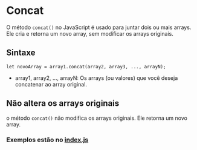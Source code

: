 # Concat
O método `concat()` no JavaScript é usado para juntar dois ou mais arrays. Ele cria e retorna um novo array, sem modificar os arrays originais.

## Sintaxe
```
let novoArray = array1.concat(array2, array3, ..., arrayN);
```

- array1, array2, ..., arrayN: Os arrays (ou valores) que você deseja concatenar ao array original.

## Não altera os arrays originais
o método `concat()` não modifica os arrays originais. Ele retorna um novo array.

### Exemplos estão no [index.js]() 
